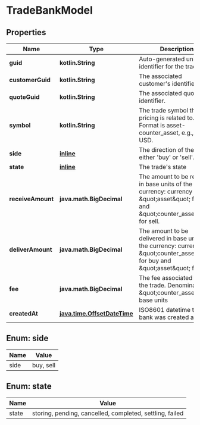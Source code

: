 
# TradeBankModel

## Properties
Name | Type | Description | Notes
------------ | ------------- | ------------- | -------------
**guid** | **kotlin.String** | Auto-generated unique identifier for the trade. |  [optional]
**customerGuid** | **kotlin.String** | The associated customer&#39;s identifier. |  [optional]
**quoteGuid** | **kotlin.String** | The associated quote&#39;s identifier. |  [optional]
**symbol** | **kotlin.String** | The trade symbol the pricing is related to. Format is asset-counter_asset, e.g., BTC-USD. |  [optional]
**side** | [**inline**](#Side) | The direction of the quote: either &#39;buy&#39; or &#39;sell&#39;. |  [optional]
**state** | [**inline**](#State) | The trade&#39;s state |  [optional]
**receiveAmount** | **java.math.BigDecimal** | The amount to be received in base units of the currency: currency is \&quot;asset\&quot; for buy and \&quot;counter_asset\&quot; for sell. |  [optional]
**deliverAmount** | **java.math.BigDecimal** | The amount to be delivered in base units of the currency: currency is \&quot;counter_asset\&quot; for buy and \&quot;asset\&quot; for sell. |  [optional]
**fee** | **java.math.BigDecimal** | The fee associated with the trade. Denominated in \&quot;counter_asset\&quot; base units |  [optional]
**createdAt** | [**java.time.OffsetDateTime**](java.time.OffsetDateTime.md) | ISO8601 datetime the bank was created at. |  [optional]


<a name="Side"></a>
## Enum: side
Name | Value
---- | -----
side | buy, sell


<a name="State"></a>
## Enum: state
Name | Value
---- | -----
state | storing, pending, cancelled, completed, settling, failed



